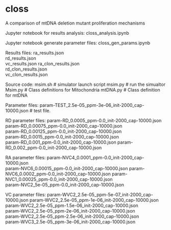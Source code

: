 # closs
A comparison of mtDNA deletion mutant proliferation mechanisms

Jupyter notebook for results analysis:
    closs_analysis.ipynb  

Jupyter notebook generate parameter files:
    closs_gen_params.ipynb

Results files:
    ra_results.json       
    rd_results.json       
    vc_results.json
    ra_clon_results.json  
    rd_clon_results.json  
    vc_clon_results.json

Source code:
    msim.sh  # simulator launch script 
    msim.py  # run the simualtor
    Msim.py  # Class definitions for Mitochondria
    mtDNA.py # Class definition for mtDNA

Parameter files:
    param-TEST_2.5e-05_ppm-3e-06_init-2000_cap-10000.json   # test file.

RD parameter files:
    param-RD_0.0005_ppm-0.0_init-2000_cap-10000.json   
    param-RD_0.00075_ppm-0.0_init-2000_cap-10000.json  
    param-RD_0.00125_ppm-0.0_init-2000_cap-10000.json  
    param-RD_0.0015_ppm-0.0_init-2000_cap-10000.json   
    param-RD_0.001_ppm-0.0_init-2000_cap-10000.json
    param-RD_0.002_ppm-0.0_init-2000_cap-10000.json

RA parameter files:
    param-NVC4_0.0001_ppm-0.0_init-2000_cap-10000.json   
    param-NVC6_0.00015_ppm-0.0_init-2000_cap-10000.json
    param-NVC6_0.0002_ppm-0.0_init-2000_cap-10000.json
    param-NVC1_0.00025_ppm-0.0_init-2000_cap-10000.json  
    param-NVC2_5e-05_ppm-0.0_init-2000_cap-10000.json    

VC parameter files:
    param-WVC2_2.5e-05_ppm-5e-07_init-2000_cap-10000.json
    param-WVC2_2.5e-05_ppm-1e-06_init-2000_cap-10000.json    
    param-WVC2_2.5e-05_ppm-1.5e-06_init-2000_cap-10000.json  
    param-WVC2_2.5e-05_ppm-2e-06_init-2000_cap-10000.json    
    param-WVC2_2.5e-05_ppm-2.5e-06_init-2000_cap-10000.json  
    param-WVC3_2.5e-05_ppm-3e-06_init-2000_cap-10000.json

